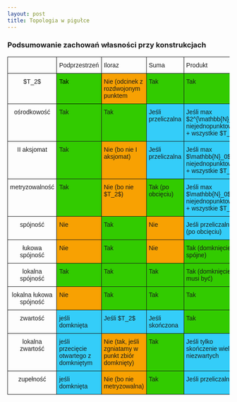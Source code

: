 ```yaml
---
layout: post
title: Topologia w pigułce
---
```


### Podsumowanie zachowań własności przy konstrukcjach 

<meta charset="utf-8" /> 
<style TYPE="text/css">
code.has-jax {font: inherit; font-size: 100%; background: inherit; border: inherit;}
</style>
<!-- From https://stackoverflow.com/a/12979200 -->
<script type="text/x-mathjax-config">

MathJax.Hub.Config({
    tex2jax: {
        inlineMath: [['$','$'], ['\\(','\\)']],
        skipTags: ['script', 'noscript', 'style', 'textarea', 'pre'] // removed 'code' entry
    }
});
MathJax.Hub.Queue(function() {
    var all = MathJax.Hub.getAllJax(), i;
    for(i = 0; all.length > i; i += 1) {
        all[i].SourceElement().parentNode.className += ' has-jax';
    }
});
</script>
<script type="text/javascript" src="http://cdn.mathjax.org/mathjax/latest/MathJax.js?config=TeX-AMS-MML_HTMLorMML"></script>


<style type="text/css">
.tg  {border-collapse:collapse;border-spacing:0;}
.tg td{font-family:Arial, sans-serif;font-size:14px;padding:10px 5px;border-style:solid;border-width:1px;overflow:hidden;word-break:normal;}
.tg th{font-family:Arial, sans-serif;font-size:14px;font-weight:normal;padding:10px 5px;border-style:solid;border-width:1px;overflow:hidden;word-break:normal;}
.tg .tg-baqh{text-align:center;vertical-align:top}
.tg .tg-s31i{background-color:#32cb00;color:#000000;vertical-align:top}
.tg .tg-nvd0{background-color:#f8a102;vertical-align:top}
.tg .tg-yw4l{vertical-align:top}
.tg .tg-y0xi{background-color:#32cb00;vertical-align:top}
.tg .tg-ufe5{background-color:#34cdf9;vertical-align:top}
</style>
<table class="tg">
 <tr>
    <th class="tg-baqh"></th>
    <td class="tg-yw4l">Podprzestrzeń</td>
    <td class="tg-yw4l">Iloraz</td>
    <td class="tg-yw4l">Suma</td>
    <td class="tg-yw4l">Produkt</td>
</tr>
<tr>
    <th class="tg-yw4l">$T_2$</th>
    <td class="tg-s31i">Tak</td>
    <td class="tg-nvd0">Nie (odcinek z rozdwojonym punktem</td>
    <td class="tg-y0xi">Tak</td>
    <td class="tg-y0xi">Tak</td>
</tr>
<tr>
    <th class="tg-yw4l">ośrodkowość</th>
    <td class="tg-y0xi">Tak</td>
    <td class="tg-y0xi">Tak</td>
    <td class="tg-ufe5">Jeśli przeliczalna</td>
    <td class="tg-ufe5">Jeśli max $2^{\mathbb{N}_0}$ niejednopunktowych + wszystkie $T_2$</td>
</td>
<tr>
    <th class="tg-yw4l">II aksjomat</th>
    <td class="tg-y0xi">Tak</td>
    <td class="tg-nvd0">Nie (bo nie I aksjomat)</td>
    <td class="tg-ufe5">Jeśli przeliczalna</td>
    <td class="tg-ufe5">Jeśli max $\mathbb{N}_0$ niejednopunktowych + wszystkie $T_2$</td>
</tr>    
<tr>
    <th class="tg-yw4l">metryzowalność</th>
    <td class="tg-y0xi">Tak</td>
    <td class="tg-nvd0">Nie (bo nie $T_2$)</td>
    <td class="tg-y0xi">Tak (po obcięciu)</td>
    <td class="tg-ufe5">Jeśli max $\mathbb{N}_0$ niejednopunktowych + wszystkie $T_2$</td>
</tr>
<tr>
    <th class="tg-yw4l">spójność</th>
    <td class="tg-nvd0">Nie</td>
    <td class="tg-y0xi">Tak</td>
    <td class="tg-nvd0">Nie</td>
    <td class="tg-ufe5">Jeśli przeliczalny (po obcięciu)</td>
</tr>
<tr>
    <th class="tg-yw4l">łukowa spójność</th>
    <td class="tg-nvd0">Nie</td>
    <td class="tg-y0xi">Tak</td>
    <td class="tg-nvd0">Nie</td>
    <td class="tg-y0xi">Tak (domknięcie spójne)</td>
</tr>
<tr>
    <th class="tg-yw4l">lokalna spójność</th>
    <td class="tg-y0xi">Tak</td>
    <td class="tg-y0xi">Tak</td>
    <td class="tg-y0xi">Tak</td>
    <td class="tg-y0xi">Tak (domknięcie nie musi być)</td>
</tr>
<tr>
    <th class="tg-yw4l">lokalna łukowa spójność</th>
    <td class="tg-nvd0">Nie</td>
    <td class="tg-y0xi">Tak</td>
    <td class="tg-y0xi">Tak</td>
    <td class="tg-y0xi">Tak</td>
</tr>
<tr>
    <th class="tg-yw4l">zwartość</th>
    <td class="tg-ufe5">jeśli domknięta</td>
    <td class="tg-ufe5">Jeśli $T_2$</td>
    <td class="tg-ufe5">Jeśli skończona</td>
    <td class="tg-y0xi">Tak</td>
</tr>
<tr>
    <th class="tg-yw4l">lokalna zwartość</th>
    <td class="tg-ufe5">jeśli przecięcie otwartego z domkniętym</td>
    <td class="tg-nvd0">Nie (tak, jeśli zgniatamy w punkt zbiór domknięty)</td>
    <td class="tg-y0xi">Tak</td>
    <td class="tg-ufe5">Jeśli tylko skończenie wiele niezwartych</td>
</tr>
<tr>
    <th class="tg-yw4l">zupełność</th>
    <td class="tg-ufe5">jeśli domknięta</td>
    <td class="tg-nvd0">Nie (bo nie metryzowalna)</td>
    <td class="tg-y0xi">Tak</td>
    <td class="tg-ufe5">Jeśli przeliczalny</td>
</tr>
</table>
